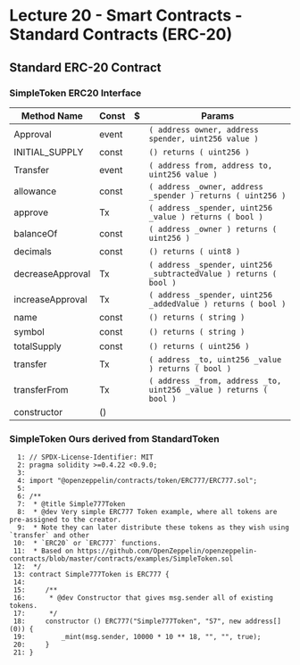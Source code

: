 

<style>
.pagebreak { page-break-before: always; }
.half { height: 200px; }
</style>
<style>
.pagebreak { page-break-before: always; }
.half { height: 200px; }
.markdown-body {
	font-size: 12px;
}
.markdown-body td {
	font-size: 12px;
}
</style>


Lecture 20 - Smart Contracts - Standard Contracts (ERC-20)
==





## Standard ERC-20 Contract

### SimpleToken ERC20 Interface

| Method Name         | Const | $ | Params                                                               |
|---------------------|-------|---|----------------------------------------------------------------------|
| Approval            | event |   | `( address owner, address spender, uint256 value )`                  |
| INITIAL_SUPPLY      | const |   | `() returns ( uint256 )`                                             |
| Transfer            | event |   | `( address from, address to, uint256 value )`                        |
| allowance           | const |   | `( address _owner, address _spender ) returns ( uint256 )`           |
| approve             | Tx    |   | `( address _spender, uint256 _value ) returns ( bool )`              |
| balanceOf           | const |   | `( address _owner ) returns ( uint256 )`                             |
| decimals            | const |   | `() returns ( uint8 )`                                               |
| decreaseApproval    | Tx    |   | `( address _spender, uint256 _subtractedValue ) returns ( bool )`    |
| increaseApproval    | Tx    |   | `( address _spender, uint256 _addedValue ) returns ( bool )`         |
| name                | const |   | `() returns ( string )`                                              |
| symbol              | const |   | `() returns ( string )`                                              |
| totalSupply         | const |   | `() returns ( uint256 )`                                             |
| transfer            | Tx    |   | `( address _to, uint256 _value ) returns ( bool )`                   |
| transferFrom        | Tx    |   | `( address _from, address _to, uint256 _value ) returns ( bool )`    |
| constructor         | ()    |   |                                                                      |


### SimpleToken Ours derived from StandardToken

```
  1: // SPDX-License-Identifier: MIT
  2: pragma solidity >=0.4.22 <0.9.0;
  3: 
  4: import "@openzeppelin/contracts/token/ERC777/ERC777.sol";
  5: 
  6: /**
  7:  * @title Simple777Token
  8:  * @dev Very simple ERC777 Token example, where all tokens are pre-assigned to the creator.
  9:  * Note they can later distribute these tokens as they wish using `transfer` and other
 10:  * `ERC20` or `ERC777` functions.
 11:  * Based on https://github.com/OpenZeppelin/openzeppelin-contracts/blob/master/contracts/examples/SimpleToken.sol
 12:  */
 13: contract Simple777Token is ERC777 {
 14: 
 15:     /**
 16:      * @dev Constructor that gives msg.sender all of existing tokens.
 17:      */
 18:     constructor () ERC777("Simple777Token", "S7", new address[](0)) {
 19:         _mint(msg.sender, 10000 * 10 ** 18, "", "", true);
 20:     }
 21: }


```

<div class="pagebreak"></div>

